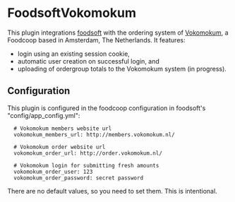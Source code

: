 FoodsoftVokomokum
=================

This plugin integrations 
[foodsoft](https://github.com/foodcoops/foodsoft)
with the ordering system of [Vokomokum](http://www.vokomokum.nl/), a Foodcoop
based in Amsterdam, The Netherlands. It features:
* login using an existing session cookie,
* automatic user creation on successful login, and
* uploading of ordergroup totals to the Vokomokum system (in progress).


Configuration
-------------
This plugin is configured in the foodcoop configuration in foodsoft's
"config/app\_config.yml":
```
  # Vokomokum members website url
  vokomokum_members_url: http://members.vokomokum.nl/

  # Vokomokum order website url
  vokomokum_order_url: http://order.vokomokum.nl/

  # Vokomokum login for submitting fresh amounts
  vokomokum_order_user: 123
  vokomokum_order_password: secret password
```

There are no default values, so you need to set them. This is intentional.
